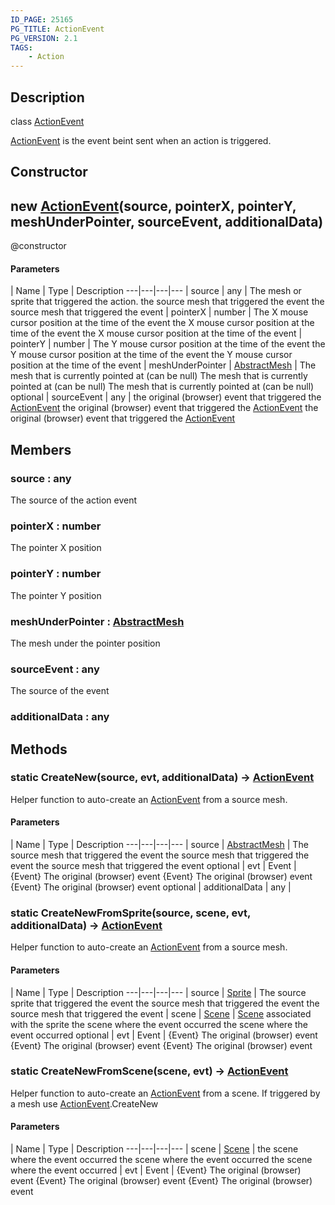 ```yaml
---
ID_PAGE: 25165
PG_TITLE: ActionEvent
PG_VERSION: 2.1
TAGS:
    - Action
---
```

## Description

class [ActionEvent](/classes/2.3/ActionEvent)

[ActionEvent](/classes/2.3/ActionEvent) is the event beint sent when an action is triggered.

## Constructor

## new [ActionEvent](/classes/2.3/ActionEvent)(source, pointerX, pointerY, meshUnderPointer, sourceEvent, additionalData)

@constructor

#### Parameters
 | Name | Type | Description
---|---|---|---
 | source | any |  The mesh or sprite that triggered the action.  the source mesh that triggered the event the source mesh that triggered the event
 | pointerX | number |  The X mouse cursor position at the time of the event  the X mouse cursor position at the time of the event the X mouse cursor position at the time of the event
 | pointerY | number |  The Y mouse cursor position at the time of the event  the Y mouse cursor position at the time of the event the Y mouse cursor position at the time of the event
 | meshUnderPointer | [AbstractMesh](/classes/2.3/AbstractMesh) |  The mesh that is currently pointed at (can be null)  The mesh that is currently pointed at (can be null) The mesh that is currently pointed at (can be null)
optional | sourceEvent | any |  the original (browser) event that triggered the [ActionEvent](/classes/2.3/ActionEvent)  the original (browser) event that triggered the [ActionEvent](/classes/2.3/ActionEvent) the original (browser) event that triggered the [ActionEvent](/classes/2.3/ActionEvent)
## Members

### source : any

The source of the action event

### pointerX : number

The pointer X position

### pointerY : number

The pointer Y position

### meshUnderPointer : [AbstractMesh](/classes/2.3/AbstractMesh)

The mesh under the pointer position

### sourceEvent : any

The source of the event

### additionalData : any



## Methods

### static CreateNew(source, evt, additionalData) &rarr; [ActionEvent](/classes/2.3/ActionEvent)

Helper function to auto-create an [ActionEvent](/classes/2.3/ActionEvent) from a source mesh.

#### Parameters
 | Name | Type | Description
---|---|---|---
 | source | [AbstractMesh](/classes/2.3/AbstractMesh) |  The source mesh that triggered the event  the source mesh that triggered the event the source mesh that triggered the event
optional | evt | Event |  {Event} The original (browser) event  {Event} The original (browser) event {Event} The original (browser) event
optional | additionalData | any |  
### static CreateNewFromSprite(source, scene, evt, additionalData) &rarr; [ActionEvent](/classes/2.3/ActionEvent)

Helper function to auto-create an [ActionEvent](/classes/2.3/ActionEvent) from a source mesh.

#### Parameters
 | Name | Type | Description
---|---|---|---
 | source | [Sprite](/classes/2.3/Sprite) |  The source sprite that triggered the event  the source mesh that triggered the event the source mesh that triggered the event
 | scene | [Scene](/classes/2.3/Scene) |  [Scene](/classes/2.3/Scene) associated with the sprite  the scene where the event occurred the scene where the event occurred
optional | evt | Event |  {Event} The original (browser) event  {Event} The original (browser) event {Event} The original (browser) event
### static CreateNewFromScene(scene, evt) &rarr; [ActionEvent](/classes/2.3/ActionEvent)

Helper function to auto-create an [ActionEvent](/classes/2.3/ActionEvent) from a scene. If triggered by a mesh use [ActionEvent](/classes/2.3/ActionEvent).CreateNew

#### Parameters
 | Name | Type | Description
---|---|---|---
 | scene | [Scene](/classes/2.3/Scene) |  the scene where the event occurred  the scene where the event occurred the scene where the event occurred
 | evt | Event |  {Event} The original (browser) event  {Event} The original (browser) event {Event} The original (browser) event

